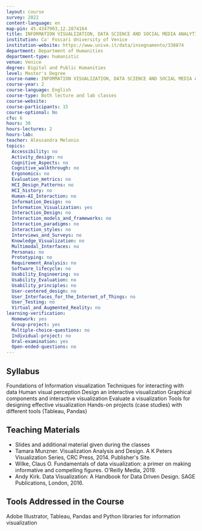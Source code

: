 ```yaml
---
layout: course
survey: 2022
content-language: en
map-pin: 45.4347903,12.2874164
title: INFORMATION VISUALIZATION, DATA SCIENCE AND SOCIAL MEDIA ANALYTICS
institution: Ca' Foscari University of Venice
institution-website: https://www.unive.it/data/insegnamento/338874 
department: Department of Humanities
department-type: humanistic
venue: Venice
degree: Digital and Public Humanities
level: Master's Degree
course-name: INFORMATION VISUALIZATION, DATA SCIENCE AND SOCIAL MEDIA ANALYTICS
course-year: 2
course-language: English
course-type: Both lecture and lab classes
course-website: 
course-participants: 15
course-optional: No
cfu: 6
hours: 30
hours-lectures: 2
hours-lab: 
teacher: Alessandra Melonio
topics: 
  Accessibility: no
  Activity_design: no
  Cognitive_Aspects: no
  Cognitive_walkthrough: no
  Ergonomics: no
  Evaluation_metrics: no
  HCI_Design_Patterns: no
  HCI_history: no
  Human-AI_Interaction: no
  Information_Design: no
  Information_Visualization: yes
  Interaction_Design: no
  Interaction_models_and_frameworks: no
  Interaction_paradigms: no
  Interaction_styles: no
  Interviews_and_Surveys: no
  Knowledge_Visualization: no
  Multimodal_Interfaces: no
  Personas: no
  Prototyping: no
  Requirement_Analysis: no
  Software_lifecycle: no
  Usability_Engineering: no
  Usability_Evaluation: no
  Usability_principles: no
  User-centered_design: no
  User_Interfaces_for_the_Internet_of_Things: no
  User_Testing: no
  Virtual_and_Augmented_Reality: no
learning-verification: 
  Homework: yes 
  Group-project: yes 
  Multiple-choice-questions: no 
  Individual-project: no 
  Oral-examination: yes 
  Open-ended-questions: no 
---
```



## Syllabus 
Foundations of Information visualization
Techniques for interacting with data 
Human visual perception
Design an interactive visualization 
Graphical components and interactive visualization
Evaluate a visualization
Tools for designing effective visualization
Hands-on projects (case studies) with different tools (Tableau, Pandas) 

## Teaching Materials 
- Slides and additional material given during the classes
- Tamara Munzner. Visualization Analysis and Design. A K Peters Visualization Series, CRC Press, 2014. Publisher's Site.
- Wilke, Claus O. Fundamentals of data visualization: a primer on making informative and compelling figures. O'Reilly Media, 2019. 
- Andy Kirk. Data Visualization: A Handbook for Data Driven Design. SAGE Publications, London, 2016.

## Tools Addressed in the Course 
Adobe Illustrator, Tableau, Pandas and Python libraries for information visualization
